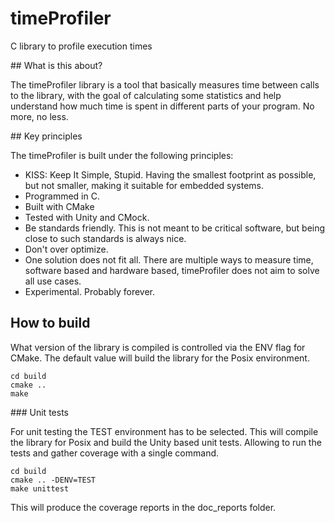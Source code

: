 # timeProfiler

C library to profile execution times

## What is this about?

The timeProfiler library is a tool that basically measures time between calls to the library, with the goal of calculating some statistics and help understand how much time is spent in different parts of your program. No more, no less.

## Key principles

The timeProfiler is built under the following principles:

* KISS: Keep It Simple, Stupid. Having the smallest footprint as possible, but not smaller, making it suitable for embedded systems.
* Programmed in C.
* Built with CMake
* Tested with Unity and CMock.
* Be standards friendly. This is not meant to be critical software, but being close to such standards is always nice.
* Don't over optimize.
* One solution does not fit all. There are multiple ways to measure time, software based and hardware based, timeProfiler does not aim to solve all use cases.
* Experimental. Probably forever.

## How to build

What version of the library is compiled is controlled via the ENV flag for CMake. The default value will build the library for the Posix environment.

```
cd build
cmake ..
make
```


### Unit tests

For unit testing the TEST environment has to be selected. This will compile the library for Posix and build the Unity based unit tests. Allowing to run the tests and gather coverage with a single command.

```
cd build
cmake .. -DENV=TEST
make unittest
```

This will produce the coverage reports in the doc_reports folder.